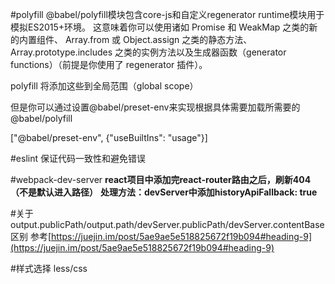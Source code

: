 #polyfill
@babel/polyfill模块包含core-js和自定义regenerator runtime模块用于模拟ES2015+环境。
这意味着你可以使用诸如 Promise 和 WeakMap 之类的新的内置组件、 Array.from 或 Object.assign 之类的静态方法、 Array.prototype.includes 之类的实例方法以及生成器函数（generator functions）（前提是你使用了 regenerator 插件）。

polyfill 将添加这些到全局范围（global scope）

但是你可以通过设置@babel/preset-env来实现根据具体需要加载所需要的@babel/polyfill

["@babel/preset-env", {"useBuiltIns": "usage"}]

#eslint
保证代码一致性和避免错误

#webpack-dev-server
**react项目中添加完react-router路由之后，刷新404（不是默认进入路径）**
**处理方法：devServer中添加historyApiFallback: true**

#关于output.publicPath/output.path/devServer.publicPath/devServer.contentBase区别
参考[https://juejin.im/post/5ae9ae5e518825672f19b094#heading-9](https://juejin.im/post/5ae9ae5e518825672f19b094#heading-9)

#样式选择
less/css